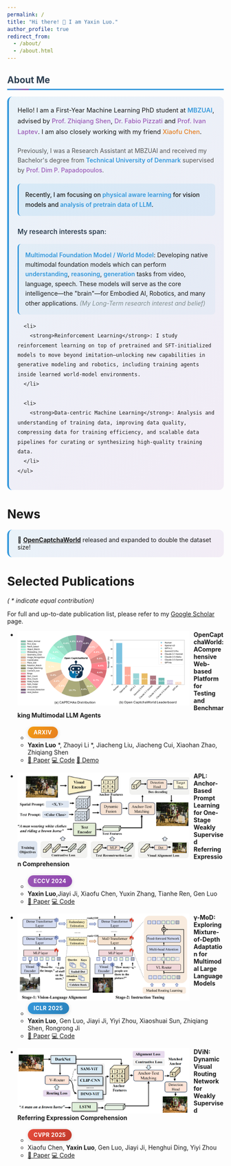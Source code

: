 ```yaml
---
permalink: /
title: "Hi there! 👋 I am Yaxin Luo."
author_profile: true
redirect_from: 
  - /about/
  - /about.html
---
```


<div class="section-header">
About Me
</div>

<div class="about-me-content">
  <div class="intro-text">
    Hello! I am a First-Year Machine Learning PhD student at <a href="https://mbzuai.ac.ae/" class="institution-link">MBZUAI</a>, advised by <a href="https://zhiqiangshen.com/" class="advisor-link">Prof. Zhiqiang Shen</a>, <a href="https://fabvio.github.io/" class="advisor-link">Dr. Fabio Pizzati</a> and <a href="https://www.di.ens.fr/~laptev/" class="advisor-link">Prof. Ivan Laptev</a>. I am also closely working with my friend <a href="https://xxfchen.github.io/XiaofuChen/" class="collaborator-link">Xiaofu Chen</a>.
  </div>
  
  <div class="background-text">
    Previously, I was a Research Assistant at MBZUAI and received my Bachelor's degree from <a href="https://www.dtu.dk/english/" class="institution-link">Technical University of Denmark</a> supervised by <a href="https://dimipapa.github.io/" class="advisor-link">Prof. Dim P. Papadopoulos</a>.
  </div>
  
  <div class="current-focus">
    Recently, I am focusing on <strong>physical aware learning</strong> for vision models and <strong>analysis of pretrain data of LLM</strong>.
  </div>
  
  <div class="research-interests">
    <h4>My research interests span:</h4>
    <ul>
      <li>
        <strong>Multimodal Foundation Model / World Model</strong>: Developing native multimodal foundation models which can perform <strong>understanding</strong>, <strong>reasoning</strong>, <strong>generation</strong> tasks from video, language, speech. These models will serve as the core intelligence—the "brain"—for Embodied AI, Robotics, and many other applications. <em>(My Long-Term research interest and belief)</em>
      </li>
      
      <li>
        <strong>Reinforcement Learning</strong>: I study reinforcement learning on top of pretrained and SFT-initialized models to move beyond imitation—unlocking new capabilities in generative modeling and robotics, including training agents inside learned world-model environments.
      </li>
      
      <li>
        <strong>Data-centric Machine Learning</strong>: Analysis and understanding of training data, improving data quality, compressing data for training efficiency, and scalable data pipelines for curating or synthesizing high-quality training data.
      </li>
    </ul>
  </div>
</div>


News
======

<div class="news-item">
🚀 <strong><a href="https://github.com/MetaAgentX/OpenCaptchaWorld">OpenCaptchaWorld</a></strong> released and expanded to double the dataset size!
</div>


Selected Publications
======
*( * indicate equal contribution)*

For full and up-to-date publication list, please refer to my [Google Scholar](https://scholar.google.com/citations?user=tEaSCzYAAAAJ&hl=en) page.

* <img src="./images/opencaptchaworld.png" width="400px" align="left" style="margin-right:10px" class="publication-image"> **OpenCaptchaWorld: AComprehensive Web-based Platform for Testing and Benchmarking Multimodal LLM Agents**
  * <span class="venue-badge arxiv">arXiv</span>
  * **Yaxin Luo** *, Zhaoyi Li *, Jiacheng Liu, Jiacheng Cui, Xiaohan Zhao, Zhiqiang Shen
  * <a href="https://arxiv.org/abs/2505.24878" class="enhanced-link paper-link">📄 Paper</a> <a href="https://github.com/MetaAgentX/OpenCaptchaWorld" class="enhanced-link code-link">💻 Code</a> <a href="https://huggingface.co/spaces/YaxinLuo/Open_CaptchaWorld" class="enhanced-link demo-link">🚀 Demo</a>

* <img src="./images/APL.png" width="400px" align="left" style="margin-right:10px" class="publication-image"> **APL: Anchor-Based Prompt Learning for One-Stage Weakly Supervised Referring Expression Comprehension**
  * <span class="venue-badge eccv">ECCV 2024</span>
  * **Yaxin Luo**,Jiayi Ji, Xiaofu Chen, Yuxin Zhang, Tianhe Ren, Gen Luo
  * <a href="https://link.springer.com/chapter/10.1007/978-3-031-72624-8_12" class="enhanced-link paper-link">📄 Paper</a> <a href="https://github.com/Yaxin9Luo/APL" class="enhanced-link code-link">💻 Code</a>

* <img src="./images/MoD.png" width="400px" align="left" style="margin-right:10px" class="publication-image"> **γ-MoD: Exploring Mixture-of-Depth Adaptation for Multimodal Large Language Models**
  * <span class="venue-badge iclr">ICLR 2025</span>
  * **Yaxin Luo**, Gen Luo, Jiayi Ji, Yiyi Zhou, Xiaoshuai Sun, Zhiqiang Shen, Rongrong Ji
  * <a href="https://arxiv.org/abs/2410.13859" class="enhanced-link paper-link">📄 Paper</a> <a href="https://github.com/Yaxin9Luo/gamma-MoD" class="enhanced-link code-link">💻 Code</a>

* <img src="./images/DViN.png" width="400px" align="left" style="margin-right:10px" class="publication-image"> **DViN: Dynamic Visual Routing Network for Weakly Supervised Referring Expression Comprehension**
  * <span class="venue-badge cvpr">CVPR 2025</span>
  * Xiaofu Chen, **Yaxin Luo**, Gen Luo, Jiayi Ji, Henghui Ding, Yiyi Zhou
  * <a href="https://openaccess.thecvf.com/content/CVPR2025/html/Chen_DViN_Dynamic_Visual_Routing_Network_for_Weakly_Supervised_Referring_Expression_CVPR_2025_paper.html" class="enhanced-link paper-link">📄 Paper</a> <a href="https://github.com/XxFChen/DViN" class="enhanced-link code-link">💻 Code</a>

<style>
/* Beautiful Conference Venue Badges */
.venue-badge {
  display: inline-block;
  padding: 6px 14px;
  border-radius: 20px;
  font-size: 0.9em;
  font-weight: 700;
  text-transform: uppercase;
  letter-spacing: 0.5px;
  color: white !important;
  margin: 4px 8px 4px 0;
  box-shadow: 0 2px 8px rgba(0, 0, 0, 0.15);
  transition: all 0.3s ease;
  position: relative;
  overflow: hidden;
}

.venue-badge:before {
  content: '';
  position: absolute;
  top: 0;
  left: -100%;
  width: 100%;
  height: 100%;
  background: linear-gradient(90deg, transparent, rgba(255,255,255,0.3), transparent);
  transition: left 0.5s;
}

.venue-badge:hover {
  transform: translateY(-2px) scale(1.05);
  box-shadow: 0 6px 20px rgba(0, 0, 0, 0.25);
}

.venue-badge:hover:before {
  left: 100%;
}

/* Specific Conference Colors */
.venue-badge.cvpr {
  background: linear-gradient(135deg, #e74c3c 0%, #c0392b 100%);
}

.venue-badge.cvpr:hover {
  box-shadow: 0 6px 20px rgba(231, 76, 60, 0.4);
}

.venue-badge.eccv {
  background: linear-gradient(135deg, #9b59b6 0%, #8e44ad 100%);
}

.venue-badge.eccv:hover {
  box-shadow: 0 6px 20px rgba(155, 89, 182, 0.4);
}

.venue-badge.iclr {
  background: linear-gradient(135deg, #3498db 0%, #2980b9 100%);
}

.venue-badge.iclr:hover {
  box-shadow: 0 6px 20px rgba(52, 152, 219, 0.4);
}

.venue-badge.arxiv {
  background: linear-gradient(135deg, #f39c12 0%, #e67e22 100%);
}

.venue-badge.arxiv:hover {
  box-shadow: 0 6px 20px rgba(243, 156, 18, 0.4);
}

.venue-badge.nips,
.venue-badge.neurips {
  background: linear-gradient(135deg, #1abc9c 0%, #16a085 100%);
}

.venue-badge.nips:hover,
.venue-badge.neurips:hover {
  box-shadow: 0 6px 20px rgba(26, 188, 156, 0.4);
}

.venue-badge.icml {
  background: linear-gradient(135deg, #34495e 0%, #2c3e50 100%);
}

.venue-badge.icml:hover {
  box-shadow: 0 6px 20px rgba(52, 73, 94, 0.4);
}

.venue-badge.aaai {
  background: linear-gradient(135deg, #e67e22 0%, #d35400 100%);
}

.venue-badge.aaai:hover {
  box-shadow: 0 6px 20px rgba(230, 126, 34, 0.4);
}

.venue-badge.ijcai {
  background: linear-gradient(135deg, #27ae60 0%, #229954 100%);
}

.venue-badge.ijcai:hover {
  box-shadow: 0 6px 20px rgba(39, 174, 96, 0.4);
}

/* News item enhanced styling */
.news-item {
  padding: 15px 20px;
  margin: 12px 0;
  background: linear-gradient(135deg, rgba(52, 152, 219, 0.1) 0%, rgba(155, 89, 182, 0.1) 100%);
  border-radius: 12px;
  border-left: 4px solid #3498db;
  transition: all 0.3s ease;
}

.news-item:hover {
  transform: translateX(5px);
  box-shadow: 0 4px 15px rgba(52, 152, 219, 0.2);
  background: linear-gradient(135deg, rgba(52, 152, 219, 0.15) 0%, rgba(155, 89, 182, 0.15) 100%);
}

/* About Me section enhancement */
.section-header {
  font-size: 1.5em;
  font-weight: 700;
  color: #2c3e50;
  margin: 30px 0 15px 0;
  padding-bottom: 8px;
  border-bottom: 3px solid #3498db;
  position: relative;
}

.section-header:after {
  content: '';
  position: absolute;
  bottom: -3px;
  left: 0;
  width: 50px;
  height: 3px;
  background: linear-gradient(90deg, #3498db, #9b59b6);
}

.about-me-content {
  padding: 20px;
  margin: 15px 0;
  background: linear-gradient(135deg, rgba(52, 152, 219, 0.1) 0%, rgba(155, 89, 182, 0.1) 100%);
  border-radius: 12px;
  border-left: 4px solid #3498db;
  transition: all 0.3s ease;
  line-height: 1.6;
}

.about-me-content:hover {
  transform: translateX(3px);
  box-shadow: 0 8px 25px rgba(52, 152, 219, 0.1);
}

.about-me-content ul {
  margin: 15px 0;
  padding-left: 20px;
}

.about-me-content ul li {
  margin: 8px 0;
  padding: 8px 0;
  border-radius: 8px;
  transition: all 0.3s ease;
}

.about-me-content ul li:hover {
  background: rgba(52, 152, 219, 0.1);
  padding-left: 10px;
}

.about-me-content strong {
  color: #3498db;
  font-weight: 600;
}

.about-me-content a {
  color: #3498db;
  text-decoration: none;
  transition: all 0.3s ease;
}

.about-me-content a:hover {
  color: #9b59b6;
  text-decoration: underline;
}

/* Enhanced About Me content structure */
.about-me-content .intro-text {
  margin-bottom: 20px;
  line-height: 1.7;
  font-size: 1.05em;
}

.about-me-content .background-text {
  margin-bottom: 20px;
  line-height: 1.6;
  color: #555;
}

.about-me-content .current-focus {
  margin-bottom: 25px;
  padding: 15px;
  background: rgba(52, 152, 219, 0.1);
  border-radius: 8px;
  border-left: 3px solid #3498db;
  font-weight: 500;
}

.about-me-content .research-interests {
  margin-top: 25px;
}

.about-me-content .research-interests h4 {
  color: #2c3e50;
  margin-bottom: 15px;
  font-size: 1.1em;
  font-weight: 600;
}

.about-me-content .research-interests ul {
  margin: 0;
  padding-left: 0;
  list-style: none;
}

.about-me-content .research-interests li {
  margin: 15px 0;
  padding: 15px;
  background: rgba(52, 152, 219, 0.05);
  border-radius: 8px;
  border-left: 3px solid #3498db;
  transition: all 0.3s ease;
  line-height: 1.6;
}

.about-me-content .research-interests li:hover {
  background: rgba(52, 152, 219, 0.1);
  transform: translateX(5px);
  box-shadow: 0 4px 15px rgba(52, 152, 219, 0.1);
}

/* Link styling */
.about-me-content .institution-link {
  color: #3498db;
  font-weight: 600;
  text-decoration: none;
  transition: all 0.3s ease;
}

.about-me-content .institution-link:hover {
  color: #2980b9;
  text-decoration: underline;
}

.about-me-content .advisor-link {
  color: #9b59b6;
  font-weight: 500;
  text-decoration: none;
  transition: all 0.3s ease;
}

.about-me-content .advisor-link:hover {
  color: #8e44ad;
  text-decoration: underline;
}

.about-me-content .collaborator-link {
  color: #e67e22;
  font-weight: 500;
  text-decoration: none;
  transition: all 0.3s ease;
}

.about-me-content .collaborator-link:hover {
  color: #d35400;
  text-decoration: underline;
}

.about-me-content em {
  color: #7f8c8d;
  font-style: italic;
}

/* Responsive design for badges */
@media (max-width: 768px) {
  .venue-badge {
    padding: 4px 10px;
    font-size: 0.8em;
    margin: 2px 4px 2px 0;
  }
}

@media (max-width: 480px) {
  .venue-badge {
    padding: 3px 8px;
    font-size: 0.75em;
  }
}
</style>